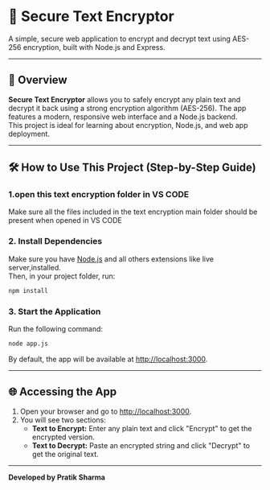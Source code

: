 # 🔐 Secure Text Encryptor

A simple, secure web application to encrypt and decrypt text using AES-256 encryption, built with Node.js and Express.

---



## 📖 Overview

**Secure Text Encryptor** allows you to safely encrypt any plain text and decrypt it back using a strong encryption algorithm (AES-256). The app features a modern, responsive web interface and a Node.js backend.  
This project is ideal for learning about encryption, Node.js, and web app deployment.

---

## 🛠️ How to Use This Project (Step-by-Step Guide)

### 1.open this text encryption folder in VS CODE
Make sure all the files included in the text encryption main folder should be present when opened  in VS CODE
### 2. Install Dependencies

Make sure you have [Node.js](https://nodejs.org/) and all others extensions like live server,installed.  
Then, in your project folder, run:

```sh
npm install
```

### 3. Start the Application

Run the following command:

```sh
node app.js
```

By default, the app will be available at [http://localhost:3000](http://localhost:3000).

---

## 🌐 Accessing the App

1. Open your browser and go to [http://localhost:3000](http://localhost:3000).
2. You will see two sections:
    - **Text to Encrypt:** Enter any plain text and click "Encrypt" to get the encrypted version.
    - **Text to Decrypt:** Paste an encrypted string and click "Decrypt" to get the original text.

---

**Developed by Pratik Sharma**
